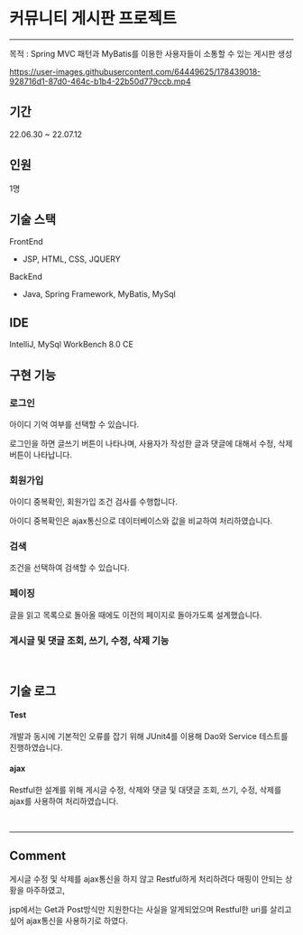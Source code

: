 # 커뮤니티 게시판 프로젝트 
---
목적 : Spring MVC 패턴과 MyBatis를 이용한 사용자들이 소통할 수 있는 게시판 생성


https://user-images.githubusercontent.com/64449625/178439018-928716d1-87d0-464c-b1b4-22b50d779ccb.mp4



## 기간
22.06.30 ~ 22.07.12

## 인원
1명

## 기술 스택
FrontEnd
- JSP, HTML, CSS, JQUERY

BackEnd
- Java, Spring Framework, MyBatis, MySql

## IDE
IntelliJ, MySql WorkBench 8.0 CE

## 구현 기능
### 로그인

  아이디 기억 여부를 선택할 수 있습니다.
  
  로그인을 하면 글쓰기 버튼이 나타나며, 사용자가 작성한 글과 댓글에 대해서 수정, 삭제 버튼이 나타납니다.

### 회원가입

  아이디 중복확인, 회원가입 조건 검사를 수행합니다.
  
  아이디 중복확인은 ajax통신으로 데이터베이스와 값을 비교하여 처리하였습니다.

### 검색

  조건을 선택하여 검색할 수 있습니다.

### 페이징

  글을 읽고 목록으로 돌아올 때에도 이전의 페이지로 돌아가도록 설계했습니다.

### 게시글 및 댓글 조회, 쓰기, 수정, 삭제 기능
 
<br>

## 기술 로그

#### Test
개발과 동시에 기본적인 오류를 잡기 위해 JUnit4를 이용해 Dao와 Service 테스트를 진행하였습니다.

#### ajax
Restful한 설계를 위해 게시글 수정, 삭제와 댓글 및 대댓글 조회, 쓰기, 수정, 삭제를 ajax를 사용하여 처리하였습니다.

<br>

---

## Comment
  
  게시글 수정 및 삭제를 ajax통신을 하지 않고 Restful하게 처리하려다 매핑이 안되는 상황을 마주하였고, 
  
  jsp에서는 Get과 Post방식만 지원한다는 사실을 알게되었으며 Restful한 uri를 살리고 싶어 ajax통신을 사용하기로 하였다.
  
  
  
